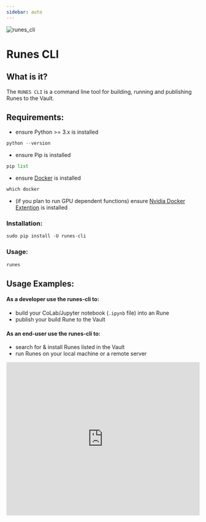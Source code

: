 ```yaml
---
sidebar: auto
---
```


![runes_cli](/sas_runes_cli.png)

# Runes CLI

## What is it?
The `RUNES CLI` is a command line tool for building, running and publishing Runes to the Vault. 

## Requirements:
- ensure Python >= 3.x is installed
```python
python --version
```

- ensure Pip is installed
```python
pip list
```

- ensure [Docker](https://www.docker.com/) is installed
```python
which docker
```

- (if you plan to run GPU dependent functions) ensure [Nvidia Docker Extention](https://docs.nvidia.com/datacenter/cloud-native/container-toolkit/latest/install-guide.html) is installed

### Installation:

```python
sudo pip install -U runes-cli
```

### Usage:

```python
runes
```

## Usage Examples:

#### As a developer use the runes-cli to:

- build your CoLab/Jupyter notebook (`.ipynb` file) into an Rune
- publish your build Rune to the Vault

#### As an end-user use the runes-cli to:

- search for & install Runes listed in the Vault
- run Runes on your local machine or a remote server

<iframe width="100%" height="400px" src="https://www.youtube.com/embed/K65jKKUyAvQ?si=-4e-xfKmKqjKR4BI" title="YouTube video player" frameborder="0" allow="accelerometer; autoplay; clipboard-write; encrypted-media; gyroscope; picture-in-picture; web-share" referrerpolicy="strict-origin-when-cross-origin" allowfullscreen></iframe>




